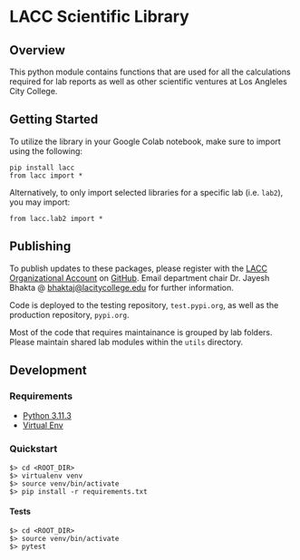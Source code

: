 # LACC Scientific Library

## Overview

This python module contains functions that are used for all the calculations required for lab reports as well as other
scientific ventures at Los Angleles City College.

## Getting Started

To utilize the library in your Google Colab notebook, make sure to import using the following:

```
pip install lacc
from lacc import *
```

Alternatively, to only import selected libraries for a specific lab (i.e. `lab2`), you may import:

```
from lacc.lab2 import *
```

## Publishing

To publish updates to these packages, please register with the [LACC Organizational Account](https://github.com/la-edu) on [GitHub](https://github.com/). Email department chair Dr. Jayesh Bhakta @ [bhaktaj@lacitycollege.edu](mailto:bhaktaj@lacitycollege.edu) for further information.

Code is deployed to the testing repository, `test.pypi.org`, as well as the production repository, `pypi.org`.

Most of the code that requires maintainance is grouped by lab folders. Please maintain shared lab modules within the `utils` directory.

## Development

### Requirements

* [Python 3.11.3](https://www.python.org/downloads/release/python-3113/)
* [Virtual Env](https://virtualenv.pypa.io/en/latest/installation.html)

### Quickstart

```
$> cd <ROOT_DIR>
$> virtualenv venv
$> source venv/bin/activate
$> pip install -r requirements.txt
```

#### Tests

```
$> cd <ROOT_DIR>
$> source venv/bin/activate
$> pytest
```

